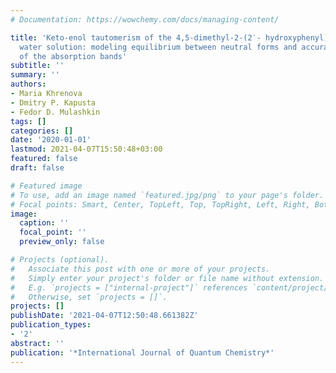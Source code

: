 ```yaml
---
# Documentation: https://wowchemy.com/docs/managing-content/

title: 'Keto-enol tautomerism of the 4,5-dimethyl-2-(2′- hydroxyphenyl)imidazole in
  water solution: modeling equilibrium between neutral forms and accurate assignment
  of the absorption bands'
subtitle: ''
summary: ''
authors:
- Maria Khrenova
- Dmitry P. Kapusta
- Fedor D. Mulashkin
tags: []
categories: []
date: '2020-01-01'
lastmod: 2021-04-07T15:50:48+03:00
featured: false
draft: false

# Featured image
# To use, add an image named `featured.jpg/png` to your page's folder.
# Focal points: Smart, Center, TopLeft, Top, TopRight, Left, Right, BottomLeft, Bottom, BottomRight.
image:
  caption: ''
  focal_point: ''
  preview_only: false

# Projects (optional).
#   Associate this post with one or more of your projects.
#   Simply enter your project's folder or file name without extension.
#   E.g. `projects = ["internal-project"]` references `content/project/deep-learning/index.md`.
#   Otherwise, set `projects = []`.
projects: []
publishDate: '2021-04-07T12:50:48.661382Z'
publication_types:
- '2'
abstract: ''
publication: '*International Journal of Quantum Chemistry*'
---
```

